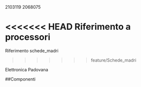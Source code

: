 2103119
2068075

<<<<<<< HEAD
Riferimento a processori
=======
Riferimento schede_madri
>>>>>>> feature/Schede_madri

Elettronica Padovana

##Componenti

